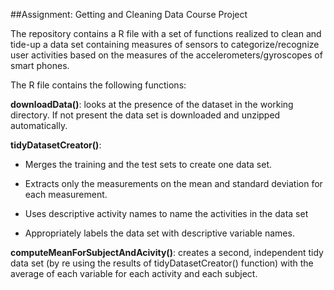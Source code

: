##Assignment: Getting and Cleaning Data Course Project


The repository contains a R file with a set of functions realized to clean and tide-up a data set containing measures of sensors to categorize/recognize user activities based on the measures of the accelerometers/gyroscopes of smart phones.

The R file contains the following functions:

__downloadData()__: looks at the presence of the dataset in the working directory. If not present the data set is downloaded
and unzipped automatically.

__tidyDatasetCreator()__: 

- Merges the training and the test sets to create one data set. 

- Extracts only the measurements on the mean and standard deviation for each measurement.

- Uses descriptive activity names to name the activities in the data set

- Appropriately labels the data set with descriptive variable names.

__computeMeanForSubjectAndAcivity()__: creates a second, independent tidy data set (by re using the results of tidyDatasetCreator() function) with the average of each variable for each activity and each subject.
